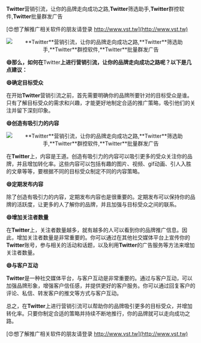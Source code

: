 **Twitter**营销引流，让你的品牌走向成功之路,**Twitter**筛选助手,**Twitter**群控软件,**Twitter**批量群发广告

[😍想了解推广相关软件的朋友请登录 http://www.vst.tw](http://www.vst.tw)

 <center><img src="https://vst.tw/MP4/tuiguang/png/4.png" alt="**Twitter**营销引流，让你的品牌走向成功之路,**Twitter**筛选助手,**Twitter**群控软件,**Twitter**批量群发广告"></center>

**😄那么，如何在**Twitter**上进行营销引流，让你的品牌走向成功之路呢？以下是几点建议：**

**😄确定目标受众**

在开始**Twitter**营销引流之前，首先需要明确你的品牌所要针对的目标受众是谁。只有了解目标受众的需求和兴趣，才能更好地制定合适的推广策略，吸引他们的关注并留下深刻印象。

**😄创造有吸引力的内容**

 <center><img src="https://vst.tw/MP4/tuiguang/png/2.png" alt="**Twitter**营销引流，让你的品牌走向成功之路,**Twitter**筛选助手,**Twitter**群控软件,**Twitter**批量群发广告"></center>

在**Twitter**上，内容是王道。创造有吸引力的内容可以吸引更多的受众关注你的品牌，并且增加转化率。这些内容可以包括有趣的图片、视频、gif动画、引人入胜的文章等等，要根据不同的目标受众制定不同的内容策略。

**😄定期发布内容**

除了创造有吸引力的内容，定期发布内容也是很重要的。定期发布可以保持你的品牌的活跃度，让更多的人了解你的品牌，并且加强与目标受众之间的联系。

**😄增加关注者数量**

在**Twitter**上，关注者数量越多，就有越多的人可以看到你的品牌推广信息。因此，增加关注者数量是非常重要的。你可以通过在其他社交媒体平台上宣传你的**Twitter**账号，参与相关的活动和话题，以及利用**Twitter**的广告服务等方法来增加关注者数量。

**😄与客户互动**

**Twitter**是一种社交媒体平台，与客户互动是非常重要的。通过与客户互动，可以加强品牌形象，增强客户信任感，并提供更好的客户服务。你可以通过回复客户的评论、私信、转发客户的推文等方式与客户互动。

总之，在**Twitter**上进行营销引流可以帮助你的品牌吸引更多的目标受众，并增加转化率。只要你制定合适的策略并持续不断地推行，你的品牌就可以走向成功之路。

[😍想了解推广相关软件的朋友请登录 http://www.vst.tw](http://www.vst.tw)



